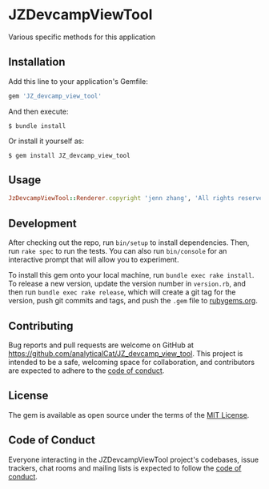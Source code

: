 # JZDevcampViewTool

Various specific methods for this application

## Installation

Add this line to your application's Gemfile:

```ruby
gem 'JZ_devcamp_view_tool'
```

And then execute:

    $ bundle install

Or install it yourself as:

    $ gem install JZ_devcamp_view_tool

## Usage

```ruby
JzDevcampViewTool::Renderer.copyright 'jenn zhang', 'All rights reserved'
```

## Development

After checking out the repo, run `bin/setup` to install dependencies. Then, run `rake spec` to run the tests. You can also run `bin/console` for an interactive prompt that will allow you to experiment.

To install this gem onto your local machine, run `bundle exec rake install`. To release a new version, update the version number in `version.rb`, and then run `bundle exec rake release`, which will create a git tag for the version, push git commits and tags, and push the `.gem` file to [rubygems.org](https://rubygems.org).

## Contributing

Bug reports and pull requests are welcome on GitHub at https://github.com/analyticalCat/JZ_devcamp_view_tool. This project is intended to be a safe, welcoming space for collaboration, and contributors are expected to adhere to the [code of conduct](https://github.com/analyticalCat/JZ_devcamp_view_tool/blob/master/CODE_OF_CONDUCT.md).


## License

The gem is available as open source under the terms of the [MIT License](https://opensource.org/licenses/MIT).

## Code of Conduct

Everyone interacting in the JZDevcampViewTool project's codebases, issue trackers, chat rooms and mailing lists is expected to follow the [code of conduct](https://github.com/analyticalCat/JZ_devcamp_view_tool/blob/master/CODE_OF_CONDUCT.md).
